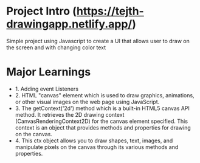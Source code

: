 # Project Intro (https://tejth-drawingapp.netlify.app/)

<p> Simple project using Javascript to create a UI that allows user to draw on the screen and with changing color text </p>

# Major Learnings

<ul>
<li>1. Adding event Listeners </li>
<li>2.  HTML "canvas" element which is used to draw graphics, animations, or other visual images on the web page using JavaScript. </li>
<li> 3. The getContext('2d') method which is a built-in HTML5 canvas API method.
It retrieves the 2D drawing context (CanvasRenderingContext2D) for the canvas element specified. This context is an object that provides methods and properties for drawing on the canvas.   </li>
<li> 4. This ctx object allows you to draw shapes, text, images, and manipulate pixels on the canvas through its various methods and properties.  </li>
</ul>
